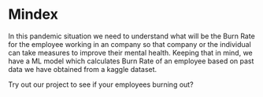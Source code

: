 # Mindex

In this pandemic situation we need to understand what will be the Burn Rate for the employee working in an company so that company or the individual can take measures to improve their mental  health. Keeping that in mind, we have a ML model which calculates Burn Rate of an employee based on past data we have obtained from a kaggle dataset.

Try out our project to see if your employees burning out?
